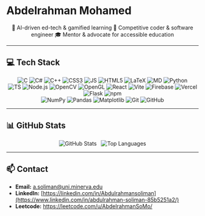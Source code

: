 # Abdelrahman Mohamed

<p align="center">
  🔭 AI-driven ed-tech & gamified learning  
  🌱 Competitive coder & software engineer  
  🎓 Mentor & advocate for accessible education
</p>

---

## 💻 Tech Stack

<p align="center">
  <img src="https://img.shields.io/badge/C-239120?logo=c&logoColor=white" alt="C"/> 
  <img src="https://img.shields.io/badge/C%23-239120?logo=c-sharp&logoColor=white" alt="C#"/> 
  <img src="https://img.shields.io/badge/C%2B%2B-00599C?logo=c%2B%2B&logoColor=white" alt="C++"/> 
  <img src="https://img.shields.io/badge/CSS3-1572B6?logo=css3&logoColor=white" alt="CSS3"/> 
  <img src="https://img.shields.io/badge/JavaScript-F7DF1E?logo=javascript&logoColor=black" alt="JS"/> 
  <img src="https://img.shields.io/badge/HTML5-E34F26?logo=html5&logoColor=white" alt="HTML5"/> 
  <img src="https://img.shields.io/badge/LaTeX-008080?logo=latex&logoColor=white" alt="LaTeX"/> 
  <img src="https://img.shields.io/badge/Markdown-000000?logo=markdown&logoColor=white" alt="MD"/> 
  <img src="https://img.shields.io/badge/Python-3776AB?logo=python&logoColor=white" alt="Python"/>  
  <br/>
  <img src="https://img.shields.io/badge/TypeScript-3178C6?logo=typescript&logoColor=white" alt="TS"/> 
  <img src="https://img.shields.io/badge/Node.js-339933?logo=node.js&logoColor=white" alt="Node.js"/> 
  <img src="https://img.shields.io/badge/OpenCV-5C3EE8?logo=opencv&logoColor=white" alt="OpenCV"/> 
  <img src="https://img.shields.io/badge/OpenGL-5586A4?logo=opengl&logoColor=white" alt="OpenGL"/> 
  <img src="https://img.shields.io/badge/React-61DAFB?logo=react&logoColor=black" alt="React"/> 
  <img src="https://img.shields.io/badge/Vite-646CFF?logo=vite&logoColor=white" alt="Vite"/> 
  <img src="https://img.shields.io/badge/Firebase-FFCA28?logo=firebase&logoColor=black" alt="Firebase"/> 
  <img src="https://img.shields.io/badge/Vercel-000000?logo=vercel&logoColor=white" alt="Vercel"/> 
  <img src="https://img.shields.io/badge/Flask-000000?logo=flask&logoColor=white" alt="Flask"/> 
  <img src="https://img.shields.io/badge/NPM-CB3837?logo=npm&logoColor=white" alt="npm"/> 
  <br/>
  <img src="https://img.shields.io/badge/NumPy-013243?logo=numpy&logoColor=white" alt="NumPy"/> 
  <img src="https://img.shields.io/badge/Pandas-150458?logo=pandas&logoColor=white" alt="Pandas"/> 
  <img src="https://img.shields.io/badge/Matplotlib-11557C?logo=matplotlib&logoColor=white" alt="Matplotlib"/> 
  <img src="https://img.shields.io/badge/Git-F05032?logo=git&logoColor=white" alt="Git"/> 
  <img src="https://img.shields.io/badge/GitHub-181717?logo=github&logoColor=white" alt="GitHub"/> 
</p>

---

## 📊 GitHub Stats

<p align="center">
  <img src="https://github-readme-stats.vercel.app/api?username=Abdulrahmansoliman&show_icons=true&theme=github_dark" alt="GitHub Stats"/>
  &nbsp;
  <img src="https://github-readme-stats.vercel.app/api/top-langs/?username=Abdulrahmansoliman&layout=compact&theme=github_dark" alt="Top Languages"/>
</p>

---

## 📫 Contact

- **Email:** [a.soliman@uni.minerva.edu](mailto:a.soliman@uni.minerva.edu)  
- **LinkedIn:** [https://linkedin.com/in/Abdulrahmansoliman](https://www.linkedin.com/in/abdulrahman-soliman-85b5251a2/)
- **Leetcode:** https://leetcode.com/u/AbdelrahmanSoMo/ 
